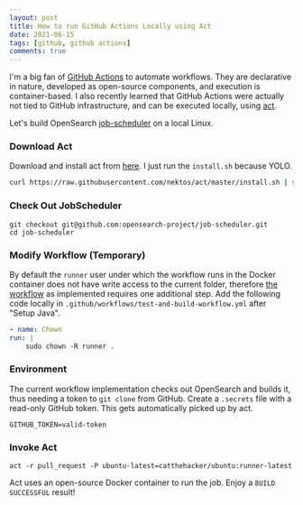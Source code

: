 ```yaml
---
layout: post
title: How to run GitHub Actions Locally using Act   
date: 2021-06-15
tags: [github, github actions]
comments: true
---
```

I'm a big fan of [GitHub Actions](https://github.com/features/actions) to automate workflows. They are declarative in nature, developed as open-source components, and execution is container-based. I also recently learned that GitHub Actions were actually not tied to GitHub infrastructure, and can be executed locally, using [act](https://github.com/nektos/act). 

Let's build OpenSearch [job-scheduler](https://github.com/opensearch-project/job-scheduler) on a local Linux.

### Download Act

Download and install act from [here](https://github.com/nektos/act#installation). I just run the `install.sh` because YOLO.

```bash
curl https://raw.githubusercontent.com/nektos/act/master/install.sh | sudo bash
```

### Check Out JobScheduler

```
git checkout git@github.com:opensearch-project/job-scheduler.git
cd job-scheduler
```

### Modify Workflow (Temporary)

By default the `runner` user under which the workflow runs in the Docker container does not have write access to the current folder, therefore [the workflow](https://github.com/opensearch-project/job-scheduler/blob/main/.github/workflows/test-and-build-workflow.yml) as implemented requires one additional step. Add the following code locally in `.github/workflows/test-and-build-workflow.yml` after "Setup Java".

```yaml
- name: Chown
run: |
    sudo chown -R runner .
```

### Environment

The current workflow implementation checks out OpenSearch and builds it, thus needing a token to `git clone` from GitHub. Create a `.secrets` file with a read-only GitHub token. This gets automatically picked up by act.

```
GITHUB_TOKEN=valid-token
```

### Invoke Act

```
act -r pull_request -P ubuntu-latest=catthehacker/ubuntu:runner-latest 
```

Act uses an open-source Docker container to run the job. Enjoy a `BUILD SUCCESSFUL` result!
